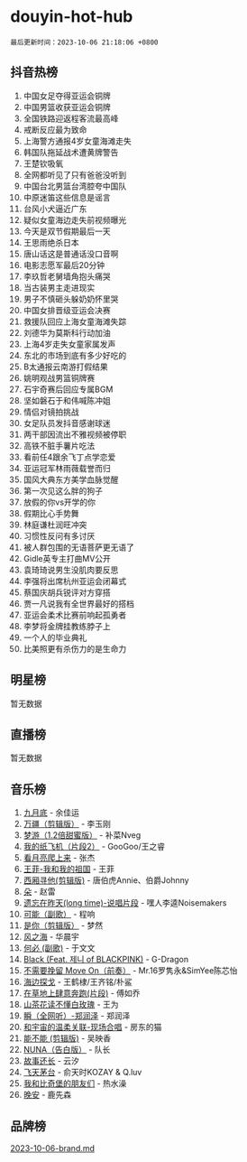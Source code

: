 # douyin-hot-hub

`最后更新时间：2023-10-06 21:18:06 +0800`

## 抖音热榜

1. 中国女足夺得亚运会铜牌
1. 中国男篮收获亚运会铜牌
1. 全国铁路迎返程客流最高峰
1. 戒断反应最为致命
1. 上海警方通报4岁女童海滩走失
1. 韩国队拖延战术遭黄牌警告
1. 王楚钦吸氧
1. 全网都听见了只有爸爸没听到
1. 中国台北男篮台湾腔夸中国队
1. 中原迷笛这些信息是谣言
1. 台风小犬逼近广东
1. 疑似女童海边走失前视频曝光
1. 今天是双节假期最后一天
1. 王思雨绝杀日本
1. 唐山话这是普通话没口音啊
1. 电影志愿军最后20分钟
1. 李玖哲老舅墙角抱头痛哭
1. 当古装男主走进现实
1. 男子不慎砸头躲奶奶怀里哭
1. 中国女排晋级亚运会决赛
1. 救援队回应上海女童海滩失踪
1. 刘德华为莫斯科行动加油
1. 上海4岁走失女童家属发声
1. 东北的市场到底有多少好吃的
1. B太通报云南游打假结果
1. 姚明观战男篮铜牌赛
1. 石宇奇赛后回应专属BGM
1. 坚如磐石于和伟喊陈冲姐
1. 情侣对镜拍挑战
1. 女足队员发抖音感谢球迷
1. 两干部因流出不雅视频被停职
1. 高铁不脏手薯片吃法
1. 看前任4跟余飞丁点学恋爱
1. 亚运冠军林雨薇载誉而归
1. 国风大典东方美学血脉觉醒
1. 第一次见这么胖的狗子
1. 放假的你vs开学的你
1. 假期比心手势舞
1. 林庭谦杜润旺冲突
1. 习惯性反问有多讨厌
1. 被人群包围的无语菩萨更无语了
1. Gidle英专主打曲MV公开
1. 袁琦琦说男生没肌肉要反思
1. 李强将出席杭州亚运会闭幕式
1. 蔡国庆胡兵锐评对方穿搭
1. 贾一凡说我有全世界最好的搭档
1. 亚运会柔术比赛前响起孤勇者
1. 李梦将金牌挂教练脖子上
1. 一个人的毕业典礼
1. 比美照更有杀伤力的是生命力

## 明星榜

暂无数据

## 直播榜

暂无数据

## 音乐榜

1. [九月底](https://sf6-cdn-tos.douyinstatic.com/obj/tos-cn-ve-2774/oMfewG4PDTFhF8iz3OGQ7ABH5i6fCgnMaoCbzZ) - 余佳运
1. [万疆（剪辑版）](https://sf3-cdn-tos.douyinstatic.com/obj/tos-cn-ve-2774/ooG7oVgFlDTelKCjCsTTobQvbdtj1BBQXnfZd8) - 李玉刚
1. [梦游（1.2倍甜蜜版）](https://sf3-cdn-tos.douyinstatic.com/obj/tos-cn-ve-2774/o4gyAUm8hwufoEABmwVIiQtHsFuGzAEEWtNMzo) - 补菜Nveg
1. [我的纸飞机（片段2）](https://sf3-cdn-tos.douyinstatic.com/obj/tos-cn-ve-2774/oM2ZrKcg2CD5AeRB2gkeXOFB1IxAGJdZPazYHf) - GooGoo/王之睿
1. [看月亮爬上来](https://sf3-cdn-tos.douyinstatic.com/obj/tos-cn-ve-2774/356c324112764016b25295e535f2daf0) - 张杰
1. [王菲-我和我的祖国](https://sf3-cdn-tos.douyinstatic.com/obj/tos-cn-ve-2774/3ef0f373017541e18566595c96123cab) - 王菲
1. [西厢寻他(剪辑版)](https://sf3-cdn-tos.douyinstatic.com/obj/tos-cn-ve-2774/oUsAVfAQKlRNxEv5qxvIB8o5qmIWUcXbzJKJhw) - 唐伯虎Annie、伯爵Johnny
1. [朵](https://sf3-cdn-tos.douyinstatic.com/obj/tos-cn-ve-2774/932f5bdfcd7c47b880525e92ab8a4999) - 赵雷
1. [遗忘在昨天(long time)-说唱片段](https://sf6-cdn-tos.douyinstatic.com/obj/tos-cn-ve-2774/oIynqctDJIzUJY3Q2CeIFe5nA2gC7DS2bfZamd) - 嘿人李逵Noisemakers
1. [可能（副歌）](https://sf6-cdn-tos.douyinstatic.com/obj/tos-cn-ve-2774/cde1731888894259b333569393c2fb51) - 程响
1. [是你（剪辑版）](https://sf3-cdn-tos.douyinstatic.com/obj/tos-cn-ve-2774/46019dae783c4c969944217fe1cfafc4) - 梦然
1. [风之海](https://sf6-cdn-tos.douyinstatic.com/obj/tos-cn-ve-2774/oInqZ2gFbCQvB6wZNnZlJpBcfDBQ8t1e1XwYAi) - 华晨宇
1. [何必 (副歌)](https://sf3-cdn-tos.douyinstatic.com/obj/tos-cn-ve-2774/okuRVVnhXysQOM6IEAfyBsgzwvoF7Az6tNiWDB) - 于文文
1. [Black (Feat. 제니 of BLACKPINK)](https://sf6-cdn-tos.douyinstatic.com/obj/tos-cn-ve-2774/2eb92e2debbe4fe0a552bc099aef7f28) - G-Dragon
1. [不需要挽留 Move On（前奏）](https://sf3-cdn-tos.douyinstatic.com/obj/tos-cn-ve-2774/ooCBhgCCkF4nExzQL9WZSUbitfA8IsDkgQIYhe) - Mr.16罗隽永&SimYee陈芯怡
1. [海边探戈](https://sf6-cdn-tos.douyinstatic.com/obj/tos-cn-ve-2774/os9gE0VQCGqt6VQkZDyBBYvfSDY0QFe3vVmubn) - 王鹤棣/王齐铭/朴鲨
1. [在草地上肆意奔跑(片段)](https://sf3-cdn-tos.douyinstatic.com/obj/tos-cn-ve-2774/8831d494742f45dabdfa8adb8b817259) - 傅如乔
1. [山茶花读不懂白玫瑰](https://sf6-cdn-tos.douyinstatic.com/obj/tos-cn-ve-2774/osfn8B7DktrRHEPJgPCfDbw7QDQEkwC16BxZg9) - 王为
1. [瞬（全网听）-郑润泽](https://sf6-cdn-tos.douyinstatic.com/obj/tos-cn-ve-2774/o4Vb9eJZClCZTnRQYy0BRSeHGrDtrkrQgIBvQt) - 郑润泽
1. [和宇宙的温柔关联-现场合唱](https://sf3-cdn-tos.douyinstatic.com/obj/tos-cn-ve-2774/o0hONGDYQBgk0e5bqDeQOonVmncA6tC2nBwZLT) - 房东的猫
1. [能不能 (剪辑版)](https://sf3-cdn-tos.douyinstatic.com/obj/tos-cn-ve-2774/fc4a6c45b4a34277ba4088e1d7fdff98) - 吴映香
1. [NUNA（告白版）](https://sf6-cdn-tos.douyinstatic.com/obj/tos-cn-ve-2774/a65828cbd8ce41a78a430a58b49f4feb) - 队长
1. [故事还长](https://sf3-cdn-tos.douyinstatic.com/obj/tos-cn-ve-2774/30a26758c8594f0ab81ac675c33ee2c5) - 云汐
1. [飞天茅台](https://sf6-cdn-tos.douyinstatic.com/obj/tos-cn-ve-2774/o4GhTV5kIuMWmC2Ai1WzNglssgBfQaqQCSLxUU) - 俞天时KOZAY & Q.luv
1. [我和比奇堡的朋友们](https://sf6-cdn-tos.douyinstatic.com/obj/tos-cn-ve-2774/f0505db981ea4a6d91453a15924a82aa) - 热水澡
1. [晚安](https://sf3-cdn-tos.douyinstatic.com/obj/tos-cn-ve-2774/a724c5e224464218839820f4e4fd632f) - 鹿先森

## 品牌榜

[2023-10-06-brand.md](2023-10-06-brand.md)
